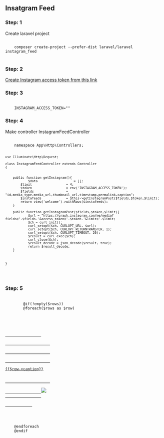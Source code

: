 <h2>Insatgram Feed</h2>

<h3>Step: 1</h3>
<p>Create laravel project</p>
<div class="highlight">
<pre class="highlight plaintext">
<code>
    composer create-project --prefer-dist laravel/laravel instagram_feed
</code>
</pre>
</div>

<h3>Step: 2</h3>
<p>
<a href="https://developers.facebook.com/docs/instagram-basic-display-api/getting-started"> Create Instagram access token from this link</a>
</p>

<h3>Step: 3</h3>

<div class="highlight">
   <pre class="highlight plaintext">
   <code>
    INSTAGRAM_ACCESS_TOKEN=""
</code></pre>
</div>

<h3>Step: 4</h3>
<p> Make controller InstagramFeedController</p>
<div class="highlight">
   <pre class="highlight plaintext"><code>
    namespace App\Http\Controllers;

    use Illuminate\Http\Request;

    class InstagramFeedController extends Controller
    {
   

        public function getInstagram(){
                $data                   = [];
            $limit                  = 4;
            $token                  = env('INSTAGRAM_ACCESS_TOKEN');
            $fields                 = "id,media_type,media_url,thumbnail_url,timestamp,permalink,caption";
            $instafeeds             = $this->getInstagramPost($fields,$token,$limit);
            return view('welcome')->withRows($instafeeds);
        }

        public function getInstagramPost($fields,$token,$limit){
                $url = "https://graph.instagram.com/me/media?fields=".$fields.'&access_token='.$token.'&limit='.$limit;
                $ch = curl_init();
                curl_setopt($ch, CURLOPT_URL, $url);
                curl_setopt($ch, CURLOPT_RETURNTRANSFER, 1);
                curl_setopt($ch, CURLOPT_TIMEOUT, 20);
                $result = curl_exec($ch);
                curl_close($ch);
                $result_decode = json_decode($result, true);
                return $result_decode;
        }

    

    }

</code></pre>
</div>
<h3>Step: 5</h3>

<div class="highlight">
   <pre class="highlight plaintext">
   <code>
        @if(!empty($rows))
        @foreach($rows as $row)
        <div class="col-6 col-sm-3 col-md-3">
            <div class="insta-grid">
                <a href="{{$row->permalink}}" target="__blank">
                <div class="img-featured-container">
                    <div class="img-backdrop"></div>
                    <div class="description-container">
                    <p class="caption text-white">{{$row->caption}}</p>
                    </div>
                <img src="{{$row->thumbnail_url}}" class="img-fluid lazy">
                </div>
            </a>
            </div>
        </div>
    @endforeach
    @endif
</code></pre>
</div>
